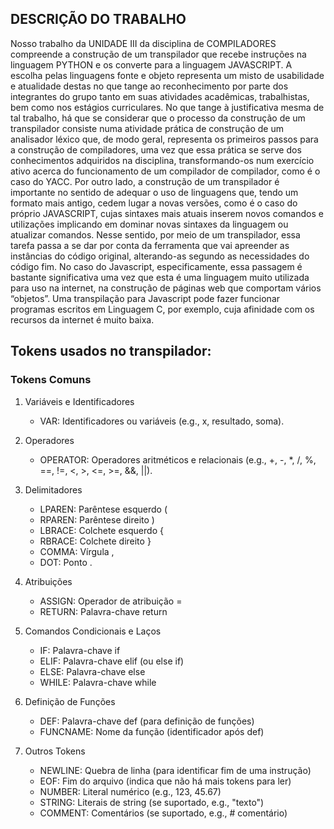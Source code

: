## DESCRIÇÃO DO TRABALHO
Nosso trabalho da UNIDADE III da disciplina de COMPILADORES compreende a construção de um transpilador que recebe instruções na linguagem PYTHON e os converte para a linguagem JAVASCRIPT. A escolha pelas linguagens fonte e objeto representa um misto de usabilidade e atualidade destas no que tange ao reconhecimento por parte dos integrantes do grupo tanto em suas atividades acadêmicas, trabalhistas, bem como nos estágios curriculares.
No que tange à justificativa mesma de tal trabalho, há que se considerar que o processo da construção de um transpilador consiste numa atividade prática de construção de um analisador léxico que, de modo geral, representa os primeiros passos para a construção de compiladores, uma vez que essa prática se serve dos conhecimentos adquiridos na disciplina, transformando-os num exercício ativo acerca do funcionamento de um compilador de compilador, como é o caso do YACC.
Por outro lado, a construção de um transpilador é importante no sentido de adequar o uso de linguagens que, tendo um formato mais antigo, cedem lugar a novas versões, como é o caso do próprio JAVASCRIPT, cujas sintaxes mais atuais inserem novos comandos e utilizações implicando em dominar novas sintaxes da linguagem ou atualizar comandos. Nesse sentido, por meio de um transpilador, essa tarefa passa a se dar por conta da ferramenta que vai apreender as instâncias do código original, alterando-as segundo as necessidades do código fim.
No caso do Javascript, especificamente, essa passagem é bastante significativa uma vez que esta é uma linguagem muito utilizada para uso na internet, na construção de páginas web que comportam vários “objetos”. Uma transpilação para Javascript pode fazer funcionar programas escritos em Linguagem C, por exemplo, cuja afinidade com os recursos da internet é muito baixa.

## Tokens usados no transpilador:
### Tokens Comuns
1. Variáveis e Identificadores
    - VAR: Identificadores ou variáveis (e.g., x, resultado, soma).
2. Operadores
    - OPERATOR: Operadores aritméticos e relacionais (e.g., +, -, *, /, %, ==, !=, <, >, <=, >=, &&, ||).

3. Delimitadores
    - LPAREN: Parêntese esquerdo (
    - RPAREN: Parêntese direito )
    - LBRACE: Colchete esquerdo {
    - RBRACE: Colchete direito }
    - COMMA: Vírgula ,
    - DOT: Ponto .

4. Atribuições
    - ASSIGN: Operador de atribuição =
    - RETURN: Palavra-chave return

5. Comandos Condicionais e Laços
    - IF: Palavra-chave if
    - ELIF: Palavra-chave elif (ou else if)
    - ELSE: Palavra-chave else
    - WHILE: Palavra-chave while
    
6. Definição de Funções
    - DEF: Palavra-chave def (para definição de funções)
    - FUNCNAME: Nome da função (identificador após def)

7. Outros Tokens
    - NEWLINE: Quebra de linha (para identificar fim de uma instrução)
    - EOF: Fim do arquivo (indica que não há mais tokens para ler)
    - NUMBER: Literal numérico (e.g., 123, 45.67)
    - STRING: Literais de string (se suportado, e.g., "texto")
    - COMMENT: Comentários (se suportado, e.g., # comentário)
